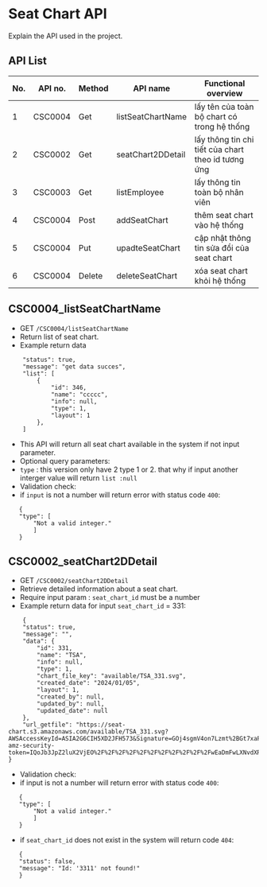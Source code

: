 # Seat Chart API
Explain the API used in the project.

## API List

|No.|API no.|Method  |API name         |Functional overview                               |
|---|-------|--------|-----------------|--------------------------------------------------|
|1  |CSC0004|Get     |listSeatChartName|lấy tên của toàn bộ chart có trong hệ thống       |
|2  |CSC0002|Get     |seatChart2DDetail|lấy thông tin chi tiết của chart theo id tương ứng|
|3  |CSC0003|Get     |listEmployee     |lấy thông tin toàn bộ nhân viên                   |
|4  |CSC0004|Post    |addSeatChart     |thêm seat chart vào hệ thống                      |
|5  |CSC0004|Put     |upadteSeatChart  |cập nhật thông tin sửa đổi của seat chart         |
|6  |CSC0004|Delete  |deleteSeatChart  |xóa seat chart khỏi hệ thống                      |

## CSC0004_listSeatChartName
- GET `/CSC0004/listSeatChartName`
- Return list of seat chart.
- Example return data
```
    "status": true,
    "message": "get data succes",
    "list": [
        {
            "id": 346,
            "name": "ccccc",
            "info": null,
            "type": 1,
            "layout": 1
        },
    ]
```
- This API will return all seat chart available in the system if not input parameter.
- Optional query parameters:
 - `type` : this version only have 2 type 1 or 2. that why if input another interger value will return `list :null`
- Validation check:
 - if `input` is not a number will return error with status code `400`:
 ```
    {
    "type": [
        "Not a valid integer."
        ]
    }
 ```
## CSC0002_seatChart2DDetail
- GET `/CSC0002/seatChart2DDetail` 
- Retrieve detailed information about a seat chart.
- Require input param : `seat_chart_id` must be a number 
- Example return data for input `seat_chart_id` = 331:
```
    {
    "status": true,
    "message": "",
    "data": {
        "id": 331,
        "name": "TSA",
        "info": null,
        "type": 1,
        "chart_file_key": "available/TSA_331.svg",
        "created_date": "2024/01/05",
        "layout": 1,
        "created_by": null,
        "updated_by": null,
        "updated_date": null
    },
    "url_getfile": "https://seat-chart.s3.amazonaws.com/available/TSA_331.svg?AWSAccessKeyId=ASIA2G6CIH5XD2JFH573&Signature=GOj4sgmV4on7Lzmt%2BGt7xaPnBxk%3D&x-amz-security-token=IQoJb3JpZ2luX2VjEO%2F%2F%2F%2F%2F%2F%2F%2F%2F%2F%2FwEaDmFwLXNvdXRoZWFzdC0xIkYwRAIgJ7pU4DANceN5i6WbEOBKDx1CgeaPWo8i%2F4Yuci3%2FRUUCIFoyAI96stinM4Yf6vDIzeblc0GMFoyMP3Yp5UOQAjEuKqkDCIj%2F%2F%2F%2F%2F%2F%2F%2F%2F%2FwEQAxoMNzAyMDk3NjY5OTk4IgzU5BQlt8sm5wAy35wq%2FQKMoRoATjSmvm4C9rDxbtZaMG6wDSRWuyuKSEJvXuFas5%2FRnufRDDb7hjUY74g3W0BFJ%2FEeBs7KrFXGyH%2FIkA9c0XBxmnAG%2F1Co3IHcp8jvWazChqfQWeOHpqFv74dlNIPbc4957xYx9BTd3MucA1p5SCnu%2BJdTWb5mF9mfIOuRpge5sWHUzEocovUPWZft%2FOmOA%2BaLfJcnyos%2FGU8%2B7aRgxeC%2BKREq40Gr93PvMWozjhELOKjzbIaoZWnkBlmzVnhFrq0K8DrtZXTrmGl1SNscDzE84KDcc8ZLBu0A0mG61MGrirXj8hQe4AS9lyZSEZw3FqN%2Ffv7%2Ftu3DWEAXkJ0G4NPGfTECWhFOMkOtBkpexeqHJD6EvnM39ldOpbXgaLDV9G8PFHAcY6bWI07BgFSEX%2BIkiA%2FH0Wg%2Bka9pCSbL7ooRrsescnMs9xPSu1Fs0C9xLNd1gPj2MxoGIRhEzOs4qc07Gwif7aKrVmQY%2FFBZ%2FzkgVJmMD%2BjUubn5rjIwh8zerAY6ngEP3ajDXu9KMKx%2BpCUCXK%2F0VvGzvsFef4rCjbIVkNuruOt8eH6GaddXHoV68SGmOlnEj4SJy%2FzUcxLDRHN%2Bu7GJYmhaV664iTm2GuA5Qs1dQ3d7yJpDwmQUKawFL%2Bq0xDbyBRAPh0nI7jdKUAvKb73lnYPvAl0FcmP6zsEwkoeWAz7CwcXX5Qm6V5Xo3cO9RicXp1M%2Be8QT%2BhKwZvAE7w%3D%3D&Expires=1704440450"
}
```
- Validation check:
 - if input is not a number will return error with status code `400`:
 ```
    {
    "type": [
        "Not a valid integer."
        ]
    }
 ```
 - if `seat_chart_id` does not exist in the system will return code `404`:
 ```
    {
    "status": false,
    "message": "Id: '3311' not found!"
    }
 ```
 